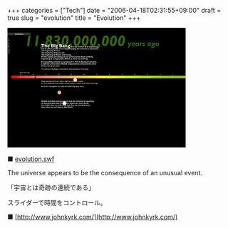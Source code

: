+++
categories = ["Tech"]
date = "2006-04-18T02:31:55+09:00"
draft = true
slug = "evolution"
title = "Evolution"
+++

![univ](/images/old/060418_univ.jpg)

■ [evolution.swf](http://www.johnkyrk.com/evolution.html)

The universe appears to be the consequence of an unusual event.

「宇宙とは奇跡の連続である」

スライダーで時間をコントロール。

■ [http://www.johnkyrk.com/](http://www.johnkyrk.com/)
